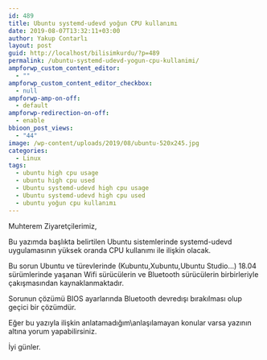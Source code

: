 ```yaml
---
id: 489
title: Ubuntu systemd-udevd yoğun CPU kullanımı
date: 2019-08-07T13:32:11+03:00
author: Yakup Contarlı
layout: post
guid: http://localhost/bilisimkurdu/?p=489
permalink: /ubuntu-systemd-udevd-yogun-cpu-kullanimi/
ampforwp_custom_content_editor:
  - ""
ampforwp_custom_content_editor_checkbox:
  - null
ampforwp-amp-on-off:
  - default
ampforwp-redirection-on-off:
  - enable
bbioon_post_views:
  - "44"
image: /wp-content/uploads/2019/08/ubuntu-520x245.jpg
categories:
  - Linux
tags:
  - ubuntu high cpu usage
  - ubuntu high cpu used
  - Ubuntu systemd-udevd high cpu usage
  - Ubuntu systemd-udevd high cpu used
  - ubuntu yoğun cpu kullanımı
---
```

 

Muhterem Ziyaretçilerimiz,

Bu yazımda başlıkta belirtilen Ubuntu sistemlerinde systemd-udevd uygulamasının yüksek oranda CPU kullanımı ile ilişkin olacak.

<!--more-->

Bu sorun Ubuntu ve türevlerinde (Kubuntu,Xubuntu,Ubuntu Studio&#8230;) 18.04 sürümlerinde yaşanan Wifi sürücülerin ve Bluetooth sürücülerin birbirleriyle çakışmasından kaynaklanmaktadır.

Sorunun çözümü BIOS ayarlarında Bluetooth devredışı bırakılması olup geçici bir çözümdür.

Eğer bu yazıyla ilişkin anlatamadığım\anlaşılamayan konular varsa yazının altına yorum yapabilirsiniz.

İyi günler.